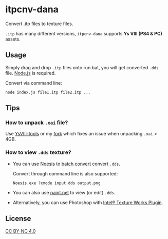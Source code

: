 # itpcnv-dana

Convert .itp files to texture files.

`.itp` has many different versions, `itpcnv-dana` supports __Ys VIII (PS4 & PC)__ assets.

## Usage

Simply drag and drop `.itp` files onto run.bat, you will get converted `.dds` file. [Node.js](https://nodejs.org/) is required.

Convert via command line:

```
node index.js file1.itp file2.itp ...
```

## Tips

### How to unpack `.xai` file?

Use [YsVIII-tools](https://github.com/yosh778/YsVIII-tools) or my [fork](https://github.com/Coxxs/YsVIII-tools) which fixes an issue when unpacking `.xai` > 4GB.

### How to view `.dds` texture?

* You can use [Noesis](http://www.richwhitehouse.com/noesis/nms/index.php) to [batch convert](http://www.richwhitehouse.com/noesis/nms/index.php?content=userman#sect_15) convert `.dds`.

  Convert through command line is also supported:
  ```
  Noesis.exe ?cmode input.dds output.png
  ```
* You can also use [paint.net](https://www.getpaint.net/) to view (or edit) `.dds`.
* Alternatively, you can use Photoshop with [Intel® Texture Works Plugin](https://software.intel.com/content/www/us/en/develop/articles/intel-texture-works-plugin.html).

## License

[CC BY-NC 4.0](https://creativecommons.org/licenses/by-nc/4.0/)
